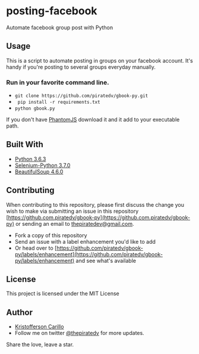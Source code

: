 # posting-facebook
Automate facebook group post with Python

## Usage
This is a script to automate posting in groups on your facebook account. It's handy if you're posting to several groups everyday manually.

### Run in your favorite command line.
* ```git clone https://github.com/piratedv/gbook-py.git```
* ``` pip install -r requirements.txt```
* ``` python gbook.py ```

If you don't have [PhantomJS](http://phantomjs.org/download.html) download it and it add to your executable path.

## Built With
* [Python 3.6.3 ](https://www.python.org/downloads/)
* [Selenium-Python 3.7.0](http://selenium-python.readthedocs.io)
* [BeautifulSoup 4.6.0](https://www.crummy.com/software/BeautifulSoup/bs4/doc/)


## Contributing
When contributing to this repository, please first discuss the change you wish to make via submitting an issue in this repository [https://github.com.piratedv/gbook-py](https://github.com.piratedv/gbook-py) or sending an email to [thepiratedev@gmail.com](mailto:thepiratedev@gmail.com).

* Fork a copy of this repository
* Send an issue with a label enhancement you'd like to add 
* Or head over to [https://github.com/piratedv/gbook-py/labels/enhancement](https://github.com/piratedv/gbook-py/labels/enhancement) and see what's available

## License 
This project is licensed under the MIT License

## Author
* [Kristofferson Carillo](https://github.com/thepiratedv)
* Follow me on twitter [@thepiratedv](https://twitter.com/thepiratedev) for more updates.

Share the love, leave a star.
